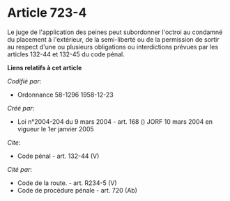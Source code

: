 # Article 723-4

Le juge de l'application des peines peut subordonner l'octroi au condamné du placement à l'extérieur, de la semi-liberté ou
de la permission de sortir au respect d'une ou plusieurs obligations ou interdictions prévues par les articles 132-44 et
132-45 du code pénal.

**Liens relatifs à cet article**

_Codifié par_:

  - Ordonnance 58-1296 1958-12-23

_Créé par_:

  - Loi n°2004-204 du 9 mars 2004 - art. 168 () JORF 10 mars 2004 en vigueur le 1er janvier 2005

_Cite_:

  - Code pénal - art. 132-44 (V)

_Cité par_:

  - Code de la route. - art. R234-5 (V)
  - Code de procédure pénale - art. 720 (Ab)
